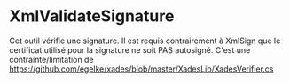 # XmlValidateSignature

Cet outil vérifie une signature. Il est requis contrairement à XmlSign que le certificat utilisé pour la signature ne soit PAS autosigné.
C'est une contrainte/limitation de https://github.com/egelke/xades/blob/master/XadesLib/XadesVerifier.cs
